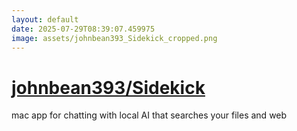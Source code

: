 ```yaml
---
layout: default
date: 2025-07-29T08:39:07.459975
image: assets/johnbean393_Sidekick_cropped.png
---
```


# [johnbean393/Sidekick](https://github.com/johnbean393/Sidekick)

mac app for chatting with local AI that searches your files and web
